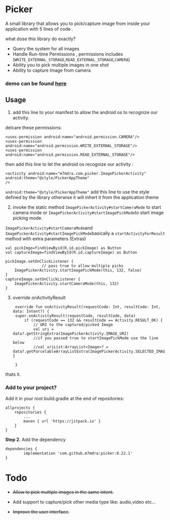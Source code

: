 

# Picker

A small library that allows you to pick/capture image from inside your application with 5 lines of code .

what dose this library do exactly?

 - Query the system for all images 
 - Handle Run-time Permissions , permissions includes (`WRITE_EXTERNAL_STORAGE`,`READ_EXTERNAL_STORAGE`,`CAMERA`)
 - Ability you to pick multiple images in one shot
 - Ability to capture Image from camera

 ### demo can be found [here](https://www.youtube.com/watch?v=spbX644P8Xg)

## Usage


1. add this line to your manifest to allow the android os to recognize our activity.

delcare these permissions:
  
	<uses-permission android:name="android.permission.CAMERA"/>  
	<uses-permission android:name="android.permission.WRITE_EXTERNAL_STORAGE"/>  
	<uses-permission android:name="android.permission.READ_EXTERNAL_STORAGE"/>

then add this line to let the android os recognize our activity :

	<activity android:name="m7mdra.com.picker.ImagePickerActivity"
	android:theme="@style/PickerAppTheme"
	/>

 `android:theme="@style/PickerAppTheme"` add this line to use the style defined by the library otherwise it will inhert it from the application theme
 
2. invoke the static method `ImagePickerActivity#startCameraMode` to start camera mode or `ImagePickerActivity#startImagePickMode`to start image picking mode.

`ImagePickerActivity#startCameraMode`and `ImagePickerActivity#startImagePickMode`basically a `startActivityForResult` method with extra parameters (Extras)

	val pickImge=findViewByid(R.id.pickImage) as Button
	val captureImage=findViewById(R.id.captureImage) as Button
	
	pickImage.setOnClickListener {
					// pass true to allow multiple picks
		ImagePickerActivity.startImagePickMode(this, 132, false)
	}
	captureImage.setOnClickListener {
		ImagePickerActivity.startCameraMode(this, 132)
	}

  

3. override onActivityResult

		override fun onActivityResult(requestCode: Int, resultCode: Int, data: Intent?) {
		super.onActivityResult(requestCode, resultCode, data)
			if (requestCode == 132 && resultCode == Activity.RESULT_OK) {
				// URI to the captured/picked Image
				val uri = data?.getStringExtra(ImagePickerActivity.IMAGE_URI)
				//if you passed true to startImagePickMode use the line below
				//val uriList:ArrayList<Image>? = data?.getParcelableArrayListExtra(ImagePickerActivity.SELECTED_IMAGE_URIS)			}
			
		}

  



thats it.

  ### Add to your project? 
  Add it in your root build.gradle at the end of repositories:

	allprojects {
		repositories {
			...
			maven { url 'https://jitpack.io' }
		}
	}

**Step 2.**  Add the dependency

	dependencies {
	        implementation 'com.github.m7mdra:picker:0.22.1'
	}


# Todo

  

- ~~Allow to pick multiple images in the same intent.~~

- Add support to capture/pick other media type like: audio,video etc...

- ~~Improve the user interface.~~
